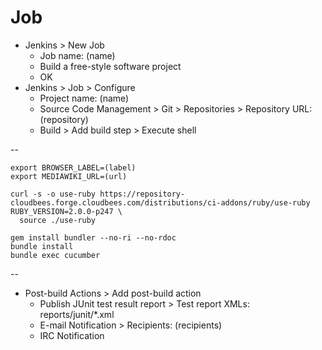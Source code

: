 # Job

- Jenkins > New Job
  - Job name: (name)
  - Build a free-style software project
  - OK
- Jenkins > Job > Configure
  - Project name: (name)
  - Source Code Management > Git > Repositories > Repository URL: (repository)
  - Build > Add build step > Execute shell

--

    export BROWSER_LABEL=(label)
    export MEDIAWIKI_URL=(url)

    curl -s -o use-ruby https://repository-cloudbees.forge.cloudbees.com/distributions/ci-addons/ruby/use-ruby
    RUBY_VERSION=2.0.0-p247 \
      source ./use-ruby

    gem install bundler --no-ri --no-rdoc
    bundle install
    bundle exec cucumber

--

  - Post-build Actions > Add post-build action
    - Publish JUnit test result report > Test report XMLs: reports/junit/*.xml
    - E-mail Notification > Recipients: (recipients)
    - IRC Notification
